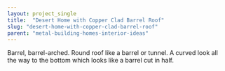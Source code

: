 ```yaml
---
layout: project_single
title:  "Desert Home with Copper Clad Barrel Roof"
slug: "desert-home-with-copper-clad-barrel-roof"
parent: "metal-building-homes-interior-ideas"
---
```

Barrel, barrel-arched. Round roof like a barrel or tunnel. A curved look all the way to the bottom which looks like a barrel cut in half.